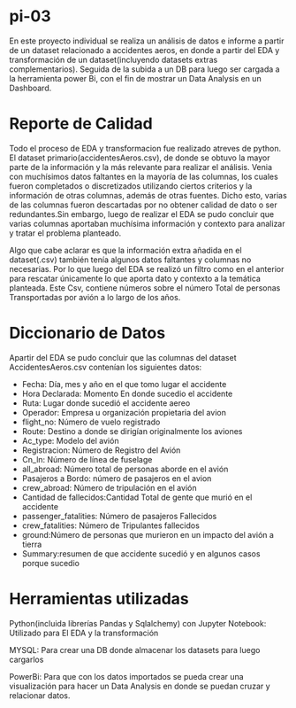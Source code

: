 # pi-03
En este proyecto individual se realiza un  análisis de datos e informe a partir de un dataset relacionado a accidentes aeros, en donde a partir del EDA y transformación de un dataset(incluyendo datasets extras complementarios). Seguida de la subida a un DB para luego ser cargada a la herramienta power Bi, con el fin de mostrar un Data Analysis en un Dashboard.

# Reporte de Calidad
Todo el proceso de EDA y transformacion fue realizado atreves de python. 
El dataset primario(accidentesAeros.csv), de donde se obtuvo la mayor parte de la información y la más relevante para realizar el análisis. Venia con muchísimos datos faltantes en la mayoría de las columnas, los cuales fueron completados o discretizados utilizando ciertos criterios y la información de otras columnas, además de otras fuentes. Dicho esto, varias de las columnas fueron descartadas por no obtener calidad de dato o ser redundantes.Sin embargo, luego de realizar el EDA se pudo concluir que varias columnas aportaban muchísima información y contexto para analizar y tratar el problema planteado.

Algo que cabe aclarar es que la información extra añadida en el dataset(.csv) también tenía algunos datos faltantes y columnas no necesarias. Por lo que  luego del EDA se realizó un filtro como en el anterior para rescatar únicamente lo que aporta dato y contexto a la temática planteada. 
Este Csv, contiene números sobre el número Total de personas Transportadas por avión a lo largo de los años. 

# Diccionario de Datos

Apartir del EDA se pudo concluir que las columnas del dataset AccidentesAeros.csv contenían los siguientes datos:

* Fecha: Día, mes y año en el que tomo lugar el accidente
* Hora Declarada: Momento En donde sucedio el accidente 
* Ruta: Lugar donde sucedió el accidente aereo
* Operador: Empresa u organización propietaria del avion
* flight_no: Número de vuelo registrado
* Route: Destino a donde se dirigían originalmente los aviones
* Ac_type: Modelo del avión
* Registracion: Número de Registro del Avión
* Cn_ln: Número de línea de fuselage
* all_abroad: Número total de personas aborde en el avión 
* Pasajeros a Bordo: número  de pasajeros en el avion
* crew_abroad: Número de tripulación en el avión
* Cantidad de fallecidos:Cantidad Total de gente que murió en el accidente 
* passenger_fatalities: Número de pasajeros Fallecidos 
* crew_fatalities: Número de Tripulantes fallecidos
* ground:Número de personas que murieron en un impacto del avión a tierra
* Summary:resumen de que accidente sucedió y en algunos casos porque sucedio


# Herramientas utilizadas

Python(incluida librerías Pandas y Sqlalchemy) con Jupyter Notebook: Utilizado para El EDA y la transformación 

MYSQL: Para crear una DB donde almacenar los datasets para luego cargarlos

PowerBi: Para que con los datos importados se pueda crear una visualización para hacer un Data Analysis en donde se puedan cruzar y relacionar datos. 
